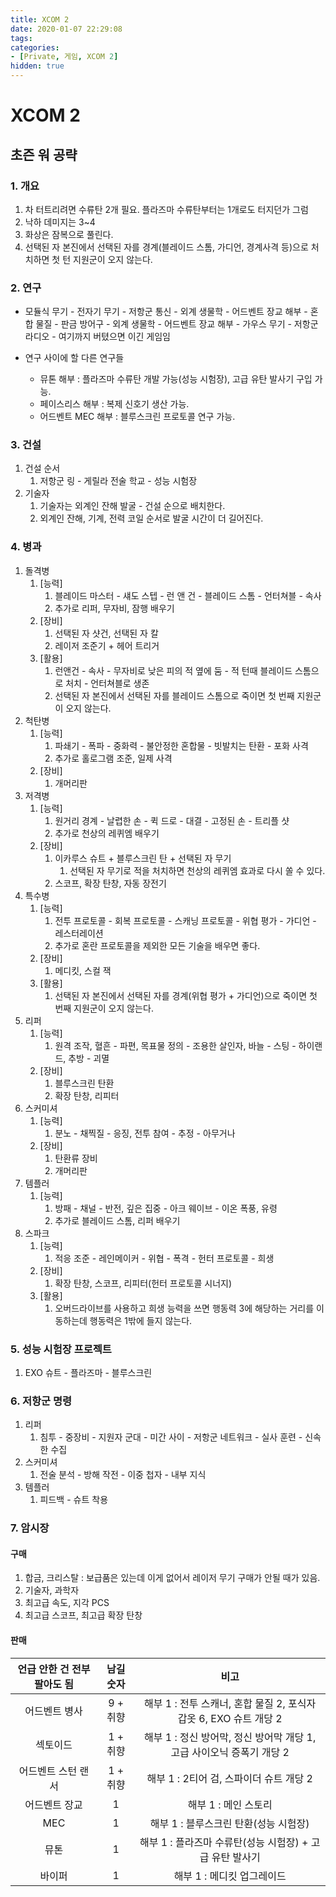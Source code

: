 ```yaml
---
title: XCOM 2
date: 2020-01-07 22:29:08
tags:
categories:
- [Private, 게임, XCOM 2]
hidden: true
---
```


# XCOM 2
## 초즌 워 공략
### 1. 개요
1. 차 터트리려면 수류탄 2개 필요. 플라즈마 수류탄부터는 1개로도 터지던가 그럼
1. 낙하 데미지는 3~4
1. 화상은 잠복으로 풀린다.
1. 선택된 자 본진에서 선택된 자를 경계(블레이드 스톰, 가디언, 경계사격 등)으로 처치하면 첫 턴 지원군이 오지 않는다.

### 2. 연구
* 모듈식 무기 - 전자기 무기 - 저항군 통신 - 외계 생물학 - 어드벤트 장교 해부 -
혼합 물질 - 판금 방어구 - 외계 생물학 - 어드벤트 장교 해부 - 가우스 무기 -
저항군 라디오 - 여기까지 버텼으면 이긴 게임임

* 연구 사이에 할 다른 연구들
	* 뮤톤 해부 : 플라즈마 수류탄 개발 가능(성능 시험장), 고급 유탄 발사기 구입 가능.
	* 페이스리스 해부 : 복제 신호기 생산 가능.
	* 어드벤트 MEC 해부 : 블루스크린 프로토콜 연구 가능.

### 3. 건설
1. 건설 순서
	1. 저항군 링 - 게릴라 전술 학교 - 성능 시험장
1. 기술자
	1. 기술자는 외계인 잔해 발굴 - 건설 순으로 배치한다.
	1. 외계인 잔해, 기계, 전력 코일 순서로 발굴 시간이 더 길어진다.

### 4. 병과
1. 돌격병
	1. [능력]
		1. 블레이드 마스터 - 섀도 스텝 - 런 앤 건 - 블레이드 스톰 - 언터쳐블 - 속사
		1. 추가로 리퍼, 무자비, 잠행 배우기
	1. [장비]
		1. 선택된 자 샷건, 선택된 자 칼
		1. 레이저 조준기 + 헤어 트리거
	1. [활용]
		1. 런앤건 - 속사 - 무자비로 낮은 피의 적 옆에 둠 - 적 턴때 블레이드 스톰으로 처치 - 언터쳐블로 생존
		1. 선택된 자 본진에서 선택된 자를 블레이드 스톰으로 죽이면 첫 번째 지원군이 오지 않는다.
1. 척탄병
	1. [능력]
		1. 파쇄기 - 폭파 - 중화력 - 불안정한 혼합물 - 빗발치는 탄환 - 포화 사격
		1. 추가로 홀로그램 조준, 일제 사격
	1. [장비]
		1. 개머리판
1. 저격병
	1. [능력]
		1. 원거리 경계 - 날렵한 손 - 퀵 드로 - 대결 - 고정된 손 - 트리플 샷
		1. 추가로 천상의 레퀴엠 배우기
	1. [장비]
		1. 이카루스 슈트 + 블루스크린 탄 + 선택된 자 무기
			1. 선택된 자 무기로 적을 처치하면 천상의 레퀴엠 효과로 다시 쏠 수 있다.
		1. 스코프, 확장 탄창, 자동 장전기
1. 특수병
	1. [능력]
		1. 전투 프로토콜 - 회복 프로토콜 - 스캐닝 프로토콜 - 위협 평가 - 가디언 - 레스터레이션
		1. 추가로 혼란 프로토콜을 제외한 모든 기술을 배우면 좋다.
	1. [장비]
		1. 메디킷, 스컬 잭
	1. [활용]
		1. 선택된 자 본진에서 선택된 자를 경계(위협 평가 + 가디언)으로 죽이면 첫 번째 지원군이 오지 않는다.
1. 리퍼
	1. [능력]
		1. 원격 조작, 혈흔 - 파편, 목표물 정의 - 조용한 살인자, 바늘 - 스팅 - 하이랜드, 추방 - 괴멸
	1. [장비]
		1. 블루스크린 탄환
		1. 확장 탄창, 리피터
1. 스커미셔
	1. [능력]
		1. 분노 - 채찍질 - 응징, 전투 참여 - 추정 - 아무거나
	1. [장비]
		1. 탄환류 장비
		1. 개머리판
1. 템플러
	1. [능력]
		1. 방패 - 채널 - 반전, 깊은 집중 - 아크 웨이브 - 이온 폭풍, 유령
		1. 추가로 블레이드 스톰, 리퍼 배우기
1. 스파크
	1. [능력]
		1. 적응 조준 - 레인메이커 - 위협 - 폭격 - 헌터 프로토콜 - 희생
	1. [장비]
		1. 확장 탄창, 스코프, 리피터(헌터 프로토콜 시너지)
	1. [활용]
		1. 오버드라이브를 사용하고 희생 능력을 쓰면 행동력 3에 해당하는 거리를 이동하는데 행동력은 1밖에 들지 않는다.

### 5. 성능 시험장 프로젝트
1. EXO 슈트 - 플라즈마 - 블루스크린

### 6. 저항군 명령
1. 리퍼
	1. 침투 - 중장비 - 지원자 군대 - 미간 사이 - 저항군 네트워크 - 실사 훈련 - 신속한 수집
1. 스커미셔
	1. 전술 분석 - 방해 작전 - 이중 첩자 - 내부 지식
1. 템플러
	1. 피드백 - 슈트 착용

### 7. 암시장
#### 구매
1. 합금, 크리스탈 : 보급품은 있는데 이게 없어서 레이저 무기 구매가 안될 때가 있음.
1. 기술자, 과학자
1. 최고급 속도, 지각 PCS
1. 최고급 스코프, 최고급 확장 탄창

#### 판매
| 언급 안한 건 전부 팔아도 됨 | 남길 숫자 |                                  비고                                  |
|:---------------------------:|:---------:|:----------------------------------------------------------------------:|
|        어드벤트 병사        |  9 + 취향 |    해부 1 : 전투 스캐너, 혼합 물질 2, 포식자 갑옷 6, EXO 슈트 개당 2   |
|           섹토이드          |  1 + 취향 | 해부 1 : 정신 방어막, 정신 방어막 개당 1, 고급 사이오닉 증폭기 개당 2  |
|      어드벤트 스턴 랜서     |  1 + 취향 |                 해부 1 : 2티어 검, 스파이더 슈트 개당 2                |
|        어드벤트 장교        |     1     |                          해부 1 : 메인 스토리                          |
|             MEC             |     1     |                  해부 1 : 블루스크린 탄환(성능 시험장)                 |
|             뮤톤            |     1     |        해부 1 : 플라즈마 수류탄(성능 시험장) + 고급 유탄 발사기        |
|            바이퍼           |     1     |                       해부 1 : 메디킷 업그레이드                       |
